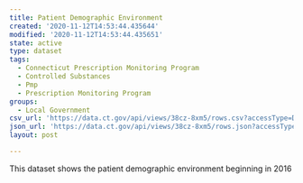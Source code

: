 ```yaml
---
title: Patient Demographic Environment
created: '2020-11-12T14:53:44.435644'
modified: '2020-11-12T14:53:44.435651'
state: active
type: dataset
tags:
  - Connecticut Prescription Monitoring Program
  - Controlled Substances
  - Pmp
  - Prescription Monitoring Program
groups:
  - Local Government
csv_url: 'https://data.ct.gov/api/views/38cz-8xm5/rows.csv?accessType=DOWNLOAD'
json_url: 'https://data.ct.gov/api/views/38cz-8xm5/rows.json?accessType=DOWNLOAD'
layout: post

---
```

This dataset shows the patient demographic environment beginning in 2016
